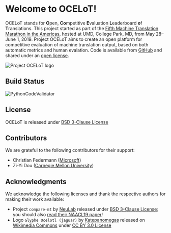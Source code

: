 # Welcome to OCELoT!

OCELoT stands for **O**pen, **Co**mpetitive **E**valuation **L**eaderboard **o**f **T**ranslations. This project started as part of the [Fifth Machine Translation Marathon in the Americas](http://statmt.org/mtma19/), hosted at UMD, College Park, MD, from May 28–June 1, 2019. Project OCELoT aims to create an open platform for competitive evaluation of machine translation output, based on both automatic metrics and human evalation. Code is available from [GitHub](https://github.com/cfedermann/OCELoT/) and shared under an [open license](https://github.com/cfedermann/OCELoT/blob/master/LICENSE).

![Project OCELoT logo](https://upload.wikimedia.org/wikipedia/commons/0/0f/Ocelotl.svg)

## Build Status

![PythonCodeValidator](https://github.com/AppraiseDev/OCELoT/workflows/PythonCodeValidator/badge.svg)

## License

OCELoT is released under [BSD 3-Clause License](https://github.com/cfedermann/OCELoT/blob/master/LICENSE)

## Contributors

We are grateful to the following contributors for their support:

- Christian Federmann ([Microsoft](https://www.microsoft.com/en-us/research/people/chrife/))
- Zi-Yi Dou ([Carnegie Mellon University](https://lti.cs.cmu.edu/people/222218769/zi-yi-dou))

## Acknowledgments

We acknowledge the following licenses and thank the respective authors for making their work available:

- Project `compare-mt` by [NeuLab](https://github.com/neulab/compare-mt) released under [BSD 3-Clause License](https://github.com/neulab/compare-mt/blob/master/LICENSE); you should also [read their NAACL19 paper](http://arxiv.org/abs/1903.07926)!
- Logo `Glyphe Ocelotl (jaguar)` by [Katepanomegas](https://commons.wikimedia.org/wiki/User:Katepanomegas) released on [Wikimedia Commons](https://commons.wikimedia.org/wiki/Category:Ocelotl_(glyph)#/media/File:Ocelotl.svg) under [CC BY 3.0 License](https://creativecommons.org/licenses/by/3.0/)
